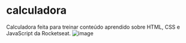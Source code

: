 # calculadora

Calculadora feita para treinar conteúdo aprendido  sobre HTML, CSS e JavaScript da Rocketseat.
![image](https://user-images.githubusercontent.com/62142146/159825254-bcf22814-926d-4cde-bf27-cce58c622e5f.png)


